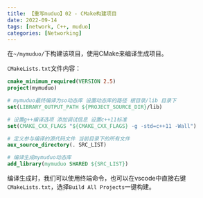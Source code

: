 ```yaml
---
title: 【重写muduo】02 - CMake构建项目
date: 2022-09-14
tags: [network, C++, muduo]
categories: [Networking]
---
```


在`~/mymuduo/`下构建该项目，使用CMake来编译生成项目。

`CMakeLists.txt`文件内容：  
```cmake
cmake_minimum_required(VERSION 2.5)
project(mymuduo)

# mymuduo最终编译为so动态库 设置动态库的路径 根目录/lib 目录下
set(LIBRARY_OUTPUT_PATH ${PROJECT_SOURCE_DIR}/lib)

# 设置g++编译选项 添加调试信息 设置c++11标准
set(CMAKE_CXX_FLAGS "${CMAKE_CXX_FLAGS} -g -std=c++11 -Wall")

# 定义参与编译的源代码文件 当前目录下的所有文件
aux_source_directory(. SRC_LIST)

# 编译生成mymuduo动态库
add_library(mymuduo SHARED ${SRC_LIST})
```


编译生成时，我们可以使用终端命令，也可以在vscode中直接右键`CMakeLists.txt`，选择`Build All Projects`一键构建。